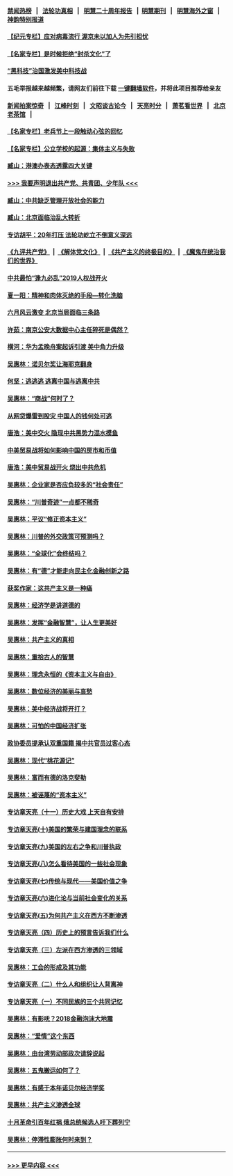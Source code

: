 #### [禁闻热榜](热点新闻.md?=0)  &nbsp;&nbsp;|&nbsp;&nbsp; [法轮功真相](https://github.com/gfw-breaker/truth/blob/master/README.md?=0) &nbsp;&nbsp;|&nbsp;&nbsp; [明慧二十周年报告](https://github.com/gfw-breaker/mh-reports/blob/master/README.md?=0) &nbsp;&nbsp;|&nbsp;&nbsp;[明慧期刊](https://github.com/gfw-breaker/mh-qikan) &nbsp;&nbsp;|&nbsp;&nbsp; [明慧海外之窗](https://github.com/gfw-breaker/mh-news/blob/master/README.md?=0) &nbsp;&nbsp;|&nbsp;&nbsp; [神韵特别报道](https://github.com/gfw-breaker/mh-news/blob/master/shenyun.md?=0)
#### [【纪元专栏】应对病毒流行 渥京未以加人为先引担忧](../pages/nsc423/n11875714.md?t=03080503) 
#### [【名家专栏】是时候拒绝“封杀文化”了](../pages/nsc423/n11814093.md?t=03080503) 
#### [“黑科技”治国激发美中科技战](../pages/nsc423/n11638056.md?t=03080503) 
#### 五毛举报越来越频繁，请网友们前往下载 [一键翻墙软件](https://github.com/gfw-breaker/ssr-accounts)，并将此项目推荐给亲友
#### [新闻拍案惊奇](https://github.com/gfw-breaker/banned-news/blob/master/pages/link4.md) &nbsp;&nbsp;|&nbsp;&nbsp; [江峰时刻](https://github.com/gfw-breaker/banned-news/blob/master/pages/link4.md) &nbsp;&nbsp;|&nbsp;&nbsp; [文昭谈古论今](https://github.com/gfw-breaker/banned-news/blob/master/pages/link4.md) &nbsp;&nbsp;|&nbsp;&nbsp; [天亮时分](https://github.com/gfw-breaker/banned-news/blob/master/pages/link4.md) &nbsp;&nbsp;|&nbsp;&nbsp; [萧茗看世界](https://github.com/gfw-breaker/banned-news/blob/master/pages/link4.md) &nbsp;&nbsp;|&nbsp;&nbsp; [北京老茶馆](https://github.com/gfw-breaker/banned-news/blob/master/pages/link4.md) &nbsp;&nbsp;|&nbsp;&nbsp; 
#### [【名家专栏】老兵节上一段触动心弦的回忆](../pages/nsc423/n11646016.md?t=03080503) 
#### [【名家专栏】公立学校的起源：集体主义与失败](../pages/nsc423/n11601833.md?t=03080503) 
#### [臧山：港澳办表态透露四大关键](../pages/nsc423/n11421628.md?t=03080503) 
#### [>>> 我要声明退出共产党、共青团、少年队 <<<](https://github.com/begood0513/goodnews/blob/master/quit/letter.md) 
#### [臧山：中共缺乏管理开放社会的能力](../pages/nsc423/n11407457.md?t=03080503) 
#### [臧山：北京面临治乱大转折](../pages/nsc423/n11406895.md?t=03080503) 
#### [专访胡平：20年打压 法轮功屹立不倒意义深远](../pages/nsc423/n11398800.md?t=03080503) 
#### [《九评共产党》](https://github.com/begood0513/9ping.md/blob/master/README.md) &nbsp;|&nbsp; [《解体党文化》](../../../../jtdwh.md/blob/master/README.md)  &nbsp;|&nbsp; [《共产主义的终极目的》](../../../../gczydzjmd.md/blob/master/README.md) &nbsp;|&nbsp; [《魔鬼在统治我们的世界》](../../../../mgztzwmdsj.md/blob/master/README.md) 
#### [中共最怕“逢九必乱”2019人权战开火](../pages/nsc423/n11385248.md?t=03080503) 
#### [夏一阳：精神和肉体灭绝的手段—转化洗脑](../pages/nsc423/n11368250.md?t=03080503) 
#### [六月风云激变 北京当局面临三条路](../pages/nsc423/n11313668.md?t=03080503) 
#### [许茹：南京公安大数据中心主任猝死是偶然？](../pages/nsc423/n11064744.md?t=03080503) 
#### [横河：华为孟晚舟案起诉引渡 美中角力升级](../pages/nsc423/n11027230.md?t=03080503) 
#### [吴惠林：诺贝尔奖让海耶克翻身](../pages/nsc423/n10890049.md?t=03080503) 
#### [何坚：逃逃逃 逃离中国与逃离中共](../pages/nsc423/n10592891.md?t=03080503) 
#### [吴惠林：“商战”何时了？](../pages/nsc423/n10573558.md?t=03080503) 
#### [从网贷爆雷到股灾 中国人的钱何处可逃](../pages/nsc423/n10572800.md?t=03080503) 
#### [唐浩：美中交火 隐现中共黑势力混水摸鱼](../pages/nsc423/n10544040.md?t=03080503) 
#### [中美贸易战将如何影响中国的房市和币值](../pages/nsc423/n10543697.md?t=03080503) 
#### [唐浩：美中贸易战开火 烧出中共危机](../pages/nsc423/n10540126.md?t=03080503) 
#### [吴惠林：企业家是否应负较多的“社会责任”](../pages/nsc423/n10535022.md?t=03080503) 
#### [吴惠林：“川普奇迹”一点都不稀奇](../pages/nsc423/n10512808.md?t=03080503) 
#### [吴惠林：平议“修正资本主义”](../pages/nsc423/n10495724.md?t=03080503) 
#### [吴惠林：川普的外交政策可预测吗？](../pages/nsc423/n10462387.md?t=03080503) 
#### [吴惠林：“全球化”会终结吗？](../pages/nsc423/n10452838.md?t=03080503) 
#### [吴惠林：有“德”才能走向民主化金融创新之路](../pages/nsc423/n10432292.md?t=03080503) 
#### [获奖作家：这共产主义是一种癌](../pages/nsc423/n10431541.md?t=03080503) 
#### [吴惠林：经济学是讲道德的](../pages/nsc423/n10398014.md?t=03080503) 
#### [吴惠林：发挥“金融智慧”，让人生更美好](../pages/nsc423/n10375019.md?t=03080503) 
#### [吴惠林：共产主义的真相](../pages/nsc423/n10351394.md?t=03080503) 
#### [吴惠林：重拾古人的智慧](../pages/nsc423/n10337691.md?t=03080503) 
#### [吴惠林：理念永恒的《资本主义与自由》](../pages/nsc423/n10316274.md?t=03080503) 
#### [吴惠林：数位经济的美丽与哀愁](../pages/nsc423/n10292946.md?t=03080503) 
#### [吴惠林：美中经济战将开打？](../pages/nsc423/n10258825.md?t=03080503) 
#### [吴惠林：可怕的中国经济扩张](../pages/nsc423/n10219147.md?t=03080503) 
#### [政协委员提承认双重国籍 揭中共官员过客心态](../pages/nsc423/n10208809.md?t=03080503) 
#### [吴惠林：现代“桃花源记”](../pages/nsc423/n10185234.md?t=03080503) 
#### [吴惠林：富而有德的洛克斐勒](../pages/nsc423/n10142264.md?t=03080503) 
#### [吴惠林：被诬蔑的“资本主义”](../pages/nsc423/n10124816.md?t=03080503) 
#### [专访章天亮（十一）历史大戏 上天自有安排](../pages/nsc423/n10094905.md?t=03080503) 
#### [专访章天亮(十)美国的繁荣与建国理念的联系](../pages/nsc423/n10094899.md?t=03080503) 
#### [专访章天亮(九)美国的左右之争和川普执政](../pages/nsc423/n10094889.md?t=03080503) 
#### [专访章天亮(八)怎么看待美国的一些社会现象](../pages/nsc423/n10094857.md?t=03080503) 
#### [专访章天亮(七)传统与现代——美国价值之争](../pages/nsc423/n10093140.md?t=03080503) 
#### [专访章天亮(六)进化论与当前社会变化的关系](../pages/nsc423/n10092036.md?t=03080503) 
#### [专访章天亮(五)为何共产主义在西方不断渗透](../pages/nsc423/n10083620.md?t=03080503) 
#### [专访章天亮（四）历史上的预言告诉我们什么](../pages/nsc423/n10083606.md?t=03080503) 
#### [专访章天亮（三）左派在西方渗透的三领域](../pages/nsc423/n10081115.md?t=03080503) 
#### [吴惠林：工会的形成及其功能](../pages/nsc423/n10080633.md?t=03080503) 
#### [专访章天亮（二）什么人和组织让人背离神](../pages/nsc423/n10076637.md?t=03080503) 
#### [专访章天亮（一）不同民族的三个共同记忆](../pages/nsc423/n10074188.md?t=03080503) 
#### [吴惠林：有影呒？2018金融泡沫大地震](../pages/nsc423/n10040534.md?t=03080503) 
#### [吴惠林：“爱情”这个东西](../pages/nsc423/n10019423.md?t=03080503) 
#### [吴惠林：由台湾劳动部政次请辞说起](../pages/nsc423/n9979679.md?t=03080503) 
#### [吴惠林：五鬼搬运如何了？](../pages/nsc423/n9925338.md?t=03080503) 
#### [吴惠林：有感于本年诺贝尔经济学奖](../pages/nsc423/n9871883.md?t=03080503) 
#### [吴惠林：共产主义渗透全球](../pages/nsc423/n9812748.md?t=03080503) 
#### [十月革命引百年红祸 俄总统候选人吁下葬列宁](../pages/nsc423/n9810182.md?t=03080503) 
#### [吴惠林：停滞性膨胀何时来到？](../pages/nsc423/n9764136.md?t=03080503) 

----
#### [ >>> 更早内容 <<< ](../indexes/nsc423-earlier.md)
